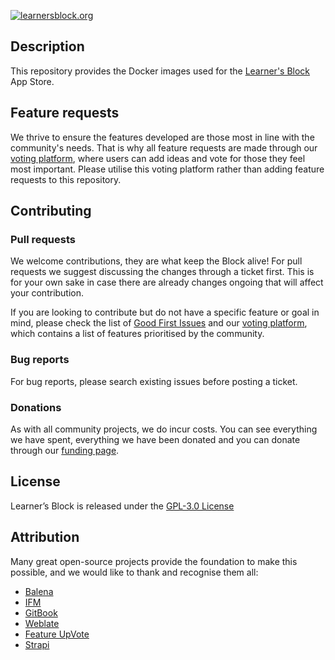 [![learnersblock.org](https://learnersblock.org/images/lb-logo-full.svg)](https://learnersblock.org)

## Description

This repository provides the Docker images used for the [Learner's Block](https://learnersblock.org) App Store. 

## Feature requests

We thrive to ensure the features developed are those most in line with the community's needs. That is why all feature requests are made through our [voting platform](https://vote.learnersblock.org), where users can add ideas and vote for those they feel most important. Please utilise this voting platform rather than adding feature requests to this repository. 

## Contributing

### Pull requests
We welcome contributions, they are what keep the Block alive! For pull requests we suggest discussing the changes through a ticket first. This is for your own sake in case there are already changes ongoing that will affect your contribution. 

If you are looking to contribute but do not have a specific feature or goal in mind, please check the list of [Good First Issues](https://github.com/LearnersBlock/learners-block/contribute) and our [voting platform](https://vote.learnersblock.org), which contains a list of features prioritised by the community.

### Bug reports

For bug reports, please search existing issues before posting a ticket.  

### Donations

As with all community projects, we do incur costs. You can see everything we have spent, everything we have been donated and you can donate through our [funding page](https://docs.learnersblock.org/about-us/how-we-are-funded). 

## License

Learner’s Block is released under the [GPL-3.0 License](https://github.com/LearnersBlock/learners-block/blob/main/LICENSE)

## Attribution

Many great open-source projects provide the foundation to make this possible, and we would like to thank and recognise them all:

* [Balena](https://www.balena.io/)
* [IFM](https://github.com/misterunknown/ifm/)
* [GitBook](http://gitbook.com)
* [Weblate](https://weblate.org)
* [Feature UpVote](https://featureupvote.com/)
* [Strapi](https://strapi.io)
